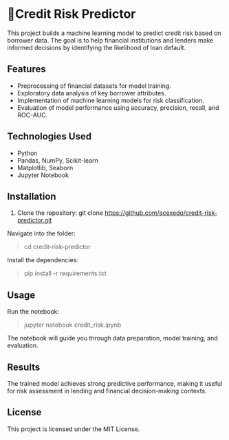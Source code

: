 # 📘Credit Risk Predictor
This project builds a machine learning model to predict credit risk based on borrower data. The goal is to help financial institutions and lenders make informed decisions by identifying the likelihood of loan default.

## Features
- Preprocessing of financial datasets for model training.
- Exploratory data analysis of key borrower attributes.
- Implementation of machine learning models for risk classification.
- Evaluation of model performance using accuracy, precision, recall, and ROC-AUC.

## Technologies Used
- Python
- Pandas, NumPy, Scikit-learn
- Matplotlib, Seaborn
- Jupyter Notebook

## Installation
1. Clone the repository:
git clone https://github.com/acexedo/credit-risk-predictor.git

Navigate into the folder:
> cd credit-risk-predictor

Install the dependencies:
> pip install -r requirements.txt

## Usage
Run the notebook:
> jupyter notebook credit_risk.ipynb

The notebook will guide you through data preparation, model training, and evaluation.

## Results
The trained model achieves strong predictive performance, making it useful for risk assessment in lending and financial decision-making contexts.

## License
This project is licensed under the MIT License.
